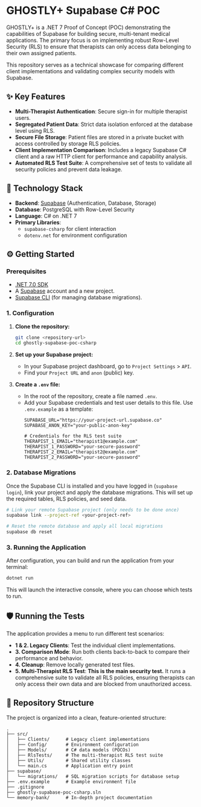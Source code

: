 # GHOSTLY+ Supabase C# POC

GHOSTLY+ is a .NET 7 Proof of Concept (POC) demonstrating the capabilities of Supabase for building secure, multi-tenant medical applications. The primary focus is on implementing robust Row-Level Security (RLS) to ensure that therapists can only access data belonging to their own assigned patients.

This repository serves as a technical showcase for comparing different client implementations and validating complex security models with Supabase.

## ✨ Key Features

- **Multi-Therapist Authentication**: Secure sign-in for multiple therapist users.
- **Segregated Patient Data**: Strict data isolation enforced at the database level using RLS.
- **Secure File Storage**: Patient files are stored in a private bucket with access controlled by storage RLS policies.
- **Client Implementation Comparison**: Includes a legacy Supabase C# client and a raw HTTP client for performance and capability analysis.
- **Automated RLS Test Suite**: A comprehensive set of tests to validate all security policies and prevent data leakage.

## 🚀 Technology Stack

- **Backend**: [Supabase](https://supabase.com/) (Authentication, Database, Storage)
- **Database**: PostgreSQL with Row-Level Security
- **Language**: C# on .NET 7
- **Primary Libraries**:
  - `supabase-csharp` for client interaction
  - `dotenv.net` for environment configuration

## ⚙️ Getting Started

### Prerequisites

- [.NET 7.0 SDK](https://dotnet.microsoft.com/download/dotnet/7.0)
- A [Supabase](https://supabase.com/) account and a new project.
- [Supabase CLI](https://supabase.com/docs/guides/cli) (for managing database migrations).

### 1. Configuration

1.  **Clone the repository:**
    ```bash
    git clone <repository-url>
    cd ghostly-supabase-poc-csharp
    ```

2.  **Set up your Supabase project:**
    - In your Supabase project dashboard, go to `Project Settings` > `API`.
    - Find your `Project URL` and `anon` (public) key.

3.  **Create a `.env` file:**
    - In the root of the repository, create a file named `.env`.
    - Add your Supabase credentials and test user details to this file. Use `.env.example` as a template:
      ```env
      SUPABASE_URL="https://your-project-url.supabase.co"
      SUPABASE_ANON_KEY="your-public-anon-key"

      # Credentials for the RLS test suite
      THERAPIST_1_EMAIL="therapist1@example.com"
      THERAPIST_1_PASSWORD="your-secure-password"
      THERAPIST_2_EMAIL="therapist2@example.com"
      THERAPIST_2_PASSWORD="your-secure-password"
      ```

### 2. Database Migrations

Once the Supabase CLI is installed and you have logged in (`supabase login`), link your project and apply the database migrations. This will set up the required tables, RLS policies, and seed data.

```bash
# Link your remote Supabase project (only needs to be done once)
supabase link --project-ref <your-project-ref>

# Reset the remote database and apply all local migrations
supabase db reset
```

### 3. Running the Application

After configuration, you can build and run the application from your terminal:

```bash
dotnet run
```

This will launch the interactive console, where you can choose which tests to run.

## 🛡️ Running the Tests

The application provides a menu to run different test scenarios:

- **1 & 2. Legacy Clients**: Test the individual client implementations.
- **3. Comparison Mode**: Run both clients back-to-back to compare their performance and behavior.
- **4. Cleanup**: Remove locally generated test files.
- **5. Multi-Therapist RLS Test**: **This is the main security test.** It runs a comprehensive suite to validate all RLS policies, ensuring therapists can only access their own data and are blocked from unauthorized access.

## 📂 Repository Structure

The project is organized into a clean, feature-oriented structure:

```
.
├── src/
│   ├── Clients/      # Legacy client implementations
│   ├── Config/       # Environment configuration
│   ├── Models/       # C# data models (POCOs)
│   ├── RlsTests/     # The multi-therapist RLS test suite
│   ├── Utils/        # Shared utility classes
│   └── main.cs       # Application entry point
├── supabase/
│   └── migrations/   # SQL migration scripts for database setup
├── .env.example      # Example environment file
├── .gitignore
├── ghostly-supabase-poc-csharp.sln
└── memory-bank/      # In-depth project documentation
``` 